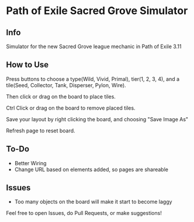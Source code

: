 # Path of Exile Sacred Grove Simulator

## Info
Simulator for the new Sacred Grove league mechanic in Path of Exile 3.11

## How to Use
Press buttons to choose a type(Wild, Vivid, Primal), tier(1, 2, 3, 4), and a tile(Seed, Collector, Tank, Disperser, Pylon, Wire).

Then click or drag on the board to place tiles.

Ctrl Click or drag on the board to remove placed tiles.

Save your layout by right clicking the board, and choosing "Save Image As"

Refresh page to reset board.


## To-Do
- Better Wiring
- Change URL based on elements added, so pages are shareable

## Issues
- Too many objects on the board will make it start to become laggy


Feel free to open Issues, do Pull Requests, or make suggestions!

